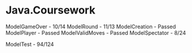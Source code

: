 # Java.Coursework

ModelGameOver - 10/14
ModelRound - 11/13
ModelCreation - Passed
ModelPlayer - Passed
ModelValidMoves - Passed
ModelSpectator - 8/24

ModelTest - 94/124
